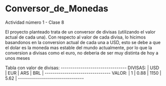 # Conversor_de_Monedas
Actividad número 1 - Clase 8


El proyecto planteado trata de un conversor de divisas (utilizando el valor actual de cada una).
Con respecto al valor de cada divisa, lo hicimos basandonos en la conversion actual de cada una a USD, esto se debe a que el dolar es la moneda mas estable del mundo actualmente, por lo que la conversion a divisas como el euro, no deberia de ser muy distinta de hoy a unos meses

Tabla con valor de divisas:
                    ---------------------------------
        DIVISAS:    |  USD  |  EUR  |  ARS  |  BRL  |
                    ---------------------------------
        VALOR:      |   1   |  0.88 |  1150 |  5.62 |
                    ---------------------------------
